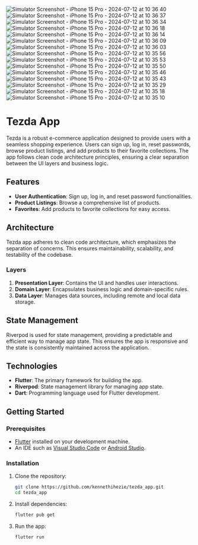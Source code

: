 
![Simulator Screenshot - iPhone 15 Pro - 2024-07-12 at 10 36 40](https://github.com/user-attachments/assets/7984d799-d2d6-4b82-a99d-f381cd93f18e)
![Simulator Screenshot - iPhone 15 Pro - 2024-07-12 at 10 36 37](https://github.com/user-attachments/assets/54dea270-4841-4d11-8438-bfaa138d43cc)
![Simulator Screenshot - iPhone 15 Pro - 2024-07-12 at 10 36 34](https://github.com/user-attachments/assets/3ba28132-c031-4217-8719-7d6d365d1631)
![Simulator Screenshot - iPhone 15 Pro - 2024-07-12 at 10 36 18](https://github.com/user-attachments/assets/334bce57-7f08-48e5-adb9-fae8fbd1c4a1)
![Simulator Screenshot - iPhone 15 Pro - 2024-07-12 at 10 36 14](https://github.com/user-attachments/assets/da5d5045-3244-4e30-b931-cfb35f7bfd18)
![Simulator Screenshot - iPhone 15 Pro - 2024-07-12 at 10 36 09](https://github.com/user-attachments/assets/10b60b85-42b5-4027-bfe6-577c3cf03614)
![Simulator Screenshot - iPhone 15 Pro - 2024-07-12 at 10 36 03](https://github.com/user-attachments/assets/34af2f09-6ed8-442f-a972-cb74a7f57afd)
![Simulator Screenshot - iPhone 15 Pro - 2024-07-12 at 10 35 56](https://github.com/user-attachments/assets/8c81cf46-95b7-4a04-b299-de2fe2e3bf75)
![Simulator Screenshot - iPhone 15 Pro - 2024-07-12 at 10 35 53](https://github.com/user-attachments/assets/362ab699-0253-4792-a610-dea4bae786a7)
![Simulator Screenshot - iPhone 15 Pro - 2024-07-12 at 10 35 50](https://github.com/user-attachments/assets/d03a6bcb-07bc-4ade-9531-6b81fef1048d)
![Simulator Screenshot - iPhone 15 Pro - 2024-07-12 at 10 35 46](https://github.com/user-attachments/assets/5d746801-54f7-464b-b7ad-d0f8e8259171)
![Simulator Screenshot - iPhone 15 Pro - 2024-07-12 at 10 35 43](https://github.com/user-attachments/assets/9aa478b0-ea42-4b41-b12f-095c2210eda3)
![Simulator Screenshot - iPhone 15 Pro - 2024-07-12 at 10 35 29](https://github.com/user-attachments/assets/141d180a-d71f-4f09-a2f7-25b694ef223d)
![Simulator Screenshot - iPhone 15 Pro - 2024-07-12 at 10 35 18](https://github.com/user-attachments/assets/ccc2a271-b6b6-487b-a9f3-bacf0ea677f4)
![Simulator Screenshot - iPhone 15 Pro - 2024-07-12 at 10 35 10](https://github.com/user-attachments/assets/81d1167e-8c03-4c9e-b7fc-9680fc73798f)

# Tezda App

Tezda is a robust e-commerce application designed to provide users with a seamless shopping experience. Users can sign up, log in, reset passwords, browse product listings, and add products to their favorite collections. The app follows clean code architecture principles, ensuring a clear separation between the UI layers and business logic.

## Features

- **User Authentication**: Sign up, log in, and reset password functionalities.
- **Product Listings**: Browse a comprehensive list of products.
- **Favorites**: Add products to favorite collections for easy access.

## Architecture

Tezda app adheres to clean code architecture, which emphasizes the separation of concerns. This ensures maintainability, scalability, and testability of the codebase.

### Layers

1. **Presentation Layer**: Contains the UI and handles user interactions.
2. **Domain Layer**: Encapsulates business logic and domain-specific rules.
3. **Data Layer**: Manages data sources, including remote and local data storage.

## State Management

Riverpod is used for state management, providing a predictable and efficient way to manage app state. This ensures the app is responsive and the state is consistently maintained across the application.

## Technologies

- **Flutter**: The primary framework for building the app.
- **Riverpod**: State management library for managing app state.
- **Dart**: Programming language used for Flutter development.

## Getting Started

### Prerequisites

- [Flutter](https://flutter.dev/docs/get-started/install) installed on your development machine.
- An IDE such as [Visual Studio Code](https://code.visualstudio.com/) or [Android Studio](https://developer.android.com/studio).

### Installation

1. Clone the repository:
   ```sh
   git clone https://github.com/kennethihezie/tezda_app.git
   cd tezda_app 
   ```

2. Install dependencies:
   ```sh
   flutter pub get
   ```

3. Run the app:
   ```sh
   flutter run 
   ```

   
